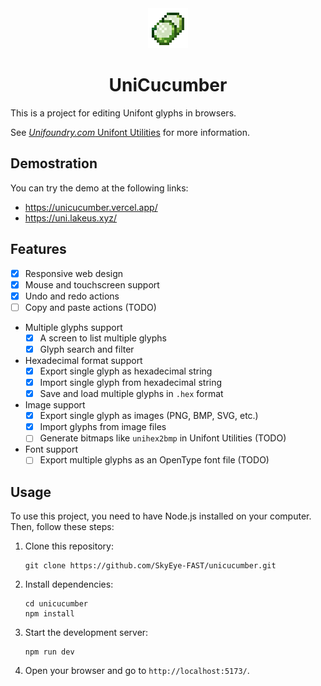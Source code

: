 <div align="center">

<img src="https://raw.githubusercontent.com/SkyEye-FAST/unicucumber/master/public/icon.png">

<h1>UniCucumber</h1>

</div>

This is a project for editing Unifont glyphs in browsers.

See [*Unifoundry.com* Unifont Utilities](https://unifoundry.com/unifont/unifont-utilities.html) for more information.

## Demostration

You can try the demo at the following links:

- <https://unicucumber.vercel.app/>
- <https://uni.lakeus.xyz/>

## Features

- [x] Responsive web design
- [x] Mouse and touchscreen support
- [x] Undo and redo actions
- [ ] Copy and paste actions (TODO)
- Multiple glyphs support
  - [x] A screen to list multiple glyphs
  - [x] Glyph search and filter
- Hexadecimal format support
  - [x] Export single glyph as hexadecimal string
  - [x] Import single glyph from hexadecimal string
  - [x] Save and load multiple glyphs in `.hex` format
- Image support
  - [x] Export single glyph as images (PNG, BMP, SVG, etc.)
  - [x] Import glyphs from image files
  - [ ] Generate bitmaps like `unihex2bmp` in Unifont Utilities (TODO)
- Font support
  - [ ] Export multiple glyphs as an OpenType font file (TODO)

## Usage

To use this project, you need to have Node.js installed on your computer. Then, follow these steps:

1. Clone this repository:

    ``` shell
    git clone https://github.com/SkyEye-FAST/unicucumber.git
    ```

2. Install dependencies:

    ``` shell
    cd unicucumber
    npm install
    ```

3. Start the development server:

    ``` shell
    npm run dev
    ```

4. Open your browser and go to `http://localhost:5173/`.
